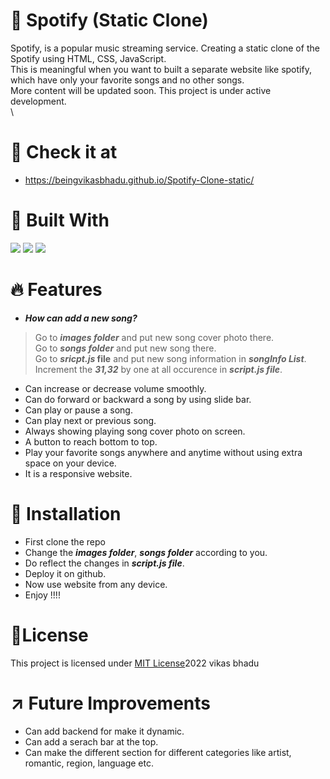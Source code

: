 # 🎵 Spotify (Static Clone)
Spotify, is a popular music streaming service. Creating a static clone of the Spotify using HTML, CSS, JavaScript.<br>
This is meaningful when you want to built a separate website like spotify, which have only your favorite songs and no other songs.<br>
More content will be updated soon. This project is under active development.<br>\

# :mag_right: Check it at
* https://beingvikasbhadu.github.io/Spotify-Clone-static/

# :hammer: Built With
<div>
<img src="https://img.shields.io/badge/HTML5-E34F26?style=for-the-badge&logo=html5&logoColor=white">
<img src="https://img.shields.io/badge/CSS3-1572B6?style=for-the-badge&logo=css3&logoColor=white">
<img src="https://img.shields.io/badge/JavaScript-323330?style=for-the-badge&logo=javascript&logoColor=F7DF1E">
</div>

# :fire: Features
* **_How can add a new song?_**
> Go to **_images folder_** and put new song cover photo there.<br>
> Go to **_songs folder_** and put new song there.<br>
> Go to **_sricpt.js_ file** and put new song information in **_songInfo List_**.<br>
> Increment the **_31,32_** by one at all occurence in **_script.js file_**.<br>
* Can increase or decrease volume smoothly.<br>
* Can do forward or backward a song by using slide bar.<br>
* Can play or pause a song.<br>
* Can play next or previous song.<br>
* Always showing playing song cover photo on screen.<br>
* A button to reach bottom to top.<br>
* Play your favorite songs anywhere and anytime without using extra space on your device.<br>
* It is a responsive website.<br>

# :pushpin: Installation
* First clone the repo
* Change the **_images folder_**, **_songs folder_** according to you.
* Do reflect the changes in **_script.js file_**.
* Deploy it on github.
* Now use website from any device.
* Enjoy !!!!

# :name_badge:License 
This project is licensed under [MIT License](https://github.com/beingvikasbhadu/Spotify-Clone-static/blob/master/LICENSE)2022 vikas bhadu

# :arrow_upper_right: Future Improvements
* Can add backend for make it dynamic.
* Can add a serach bar at the top.
* Can make the different section for different categories like artist, romantic, region, language etc.
